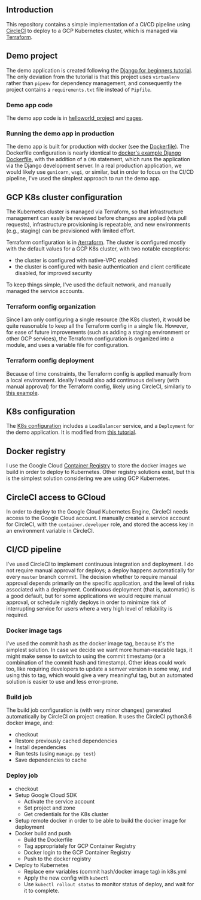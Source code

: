 ## Introduction

This repository contains a simple implementation of a CI/CD pipeline using
[CircleCI](https://circleci.com) to deploy to a GCP Kubernetes cluster,
which is managed via [Terraform](https://www.terraform.io/).

## Demo project

The demo application is created following the
[Django for beginners tutorial](https://djangoforbeginners.com/hello-world/).
The only deviation from the tutorial is that this project uses `virtualenv`
rather than `pipenv` for dependency management, and consequently the project
contains a `requirements.txt` file instead of `Pipfile`.

### Demo app code

The demo app code is in [helloworld_project](./helloworld_project) and
[pages](./pages).

### Running the demo app in production

The demo app is built for production with docker (see the [Dockerfile](./Dockerfile)).
The Dockerfile configuration is nearly identical to
[docker's example Django Dockerfile](https://docs.docker.com/compose/django/), with
the addition of a `CMD` statement, which runs the application via the Django development
server. In a real production application, we would likely use `gunicorn`, `wsgi`, or similar,
but in order to focus on the CI/CD pipeline, I've used the simplest approach to run the demo app.

## GCP K8s cluster configuration

The Kubernetes cluster is managed via Terraform, so that infrastructure management can easily be
reviewed before changes are applied (via pull requests), infrastructure provisioning is repeatable,
and new environments (e.g., staging) can be provisioned with limited effort.

Terraform configuration is in [/terraform](./terraform). The cluster is configured mostly
with the default values for a GCP K8s cluster, with two notable exceptions:

* the cluster is configured with native-VPC enabled
* the cluster is configured with basic authentication and client certificate disabled, for
improved security

To keep things simple, I've used the default network, and manually managed the
service accounts.

### Terraform config organization

Since I am only configuring a single resource (the K8s cluster), it would be
quite reasonable to keep all the Terraform config in a single file. However, for
ease of future improvements (such as adding a staging environment or other GCP services),
the Terraform configuration is organized into a module, and uses a variable file for
configuration.

### Terraform config deployment

Because of time constraints, the Terraform config is applied manually from a
local environment. Ideally I would also add continuous delivery (with manual
approval) for the Terraform config, likely using CircleCI, similarly to
[this example](https://github.com/fedekau/terraform-with-circleci-example/blob/staging/.circleci/config.yml).

## K8s configuration

The [K8s configuration](./k8s.yml) includes a `LoadBalancer` service, and a `Deployment` for the
demo application. It is modified from
[this tutorial](https://medium.com/@admm/ci-cd-using-circleci-and-google-kubernetes-engine-gke-7ed3a5ad57e).

## Docker registry

I use the Google Cloud [Container Registry](https://cloud.google.com/container-registry/)
to store the docker images we build in order to deploy to Kubernetes. Other
registry solutions exist, but this is the simplest solution considering we are
using GCP Kubernetes.

## CircleCI access to GCloud

In order to deploy to the Google Cloud Kubernetes Engine, CircleCI needs
access to the Google Cloud account. I manually created a service account
for CircleCI, with the `container.developer` role, and stored the access key
in an environment variable in CircleCI.

## CI/CD pipeline

I've used CircleCI to implement continuous integration and deployment.
I do not require manual approval for deploys; a deploy happens automatically
for every `master` branch commit. The decision whether to require manual approval
depends primarily on the specific application, and the level of risks associated
with a deployment. Continuous deployment (that is, automatic) is a good default,
but for some applications we would require manual approval, or schedule nightly
deploys in order to minimize risk of interrupting service for users where a very
high level of reliability is required.

### Docker image tags

I've used the commit hash as the docker image tag, because it's the simplest solution.
In case we decide we want more human-readable tags, it might make sense to switch to
using the commit timestamp (or a combination of the commit hash and timestamp).
Other ideas could work too, like requiring developers to update a semver version
in some way, and using this to tag, which would give a very meaningful tag, but an
automated solution is easier to use and less error-prone.

### Build job

The build job configuration is (with very minor changes) generated automatically by CircleCI
on project creation. It uses the CircleCI python3.6 docker image, and:

* checkout
* Restore previously cached dependencies
* Install dependencies
* Run tests (using `manage.py test`)
* Save dependencies to cache

### Deploy job

* checkout
* Setup Google Cloud SDK
  * Activate the service account
  * Set project and zone
  * Get credentials for the K8s cluster
* Setup remote docker in order to be able to build the docker image for deployment
* Docker build and push
  * Build the Dockerfile
  * Tag appropriately for GCP Container Registry
  * Docker login to the GCP Container Registry
  * Push to the docker registry
* Deploy to Kubernetes
  * Replace env variables (commit hash/docker image tag) in k8s.yml
  * Apply the new config with `kubectl`
  * Use `kubectl rollout status` to monitor status of deploy, and wait
  for it to complete.
